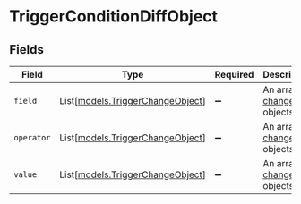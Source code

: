 # TriggerConditionDiffObject


## Fields

| Field                                                                | Type                                                                 | Required                                                             | Description                                                          |
| -------------------------------------------------------------------- | -------------------------------------------------------------------- | -------------------------------------------------------------------- | -------------------------------------------------------------------- |
| `field`                                                              | List[[models.TriggerChangeObject](../models/triggerchangeobject.md)] | :heavy_minus_sign:                                                   | An array of [change](#change) objects                                |
| `operator`                                                           | List[[models.TriggerChangeObject](../models/triggerchangeobject.md)] | :heavy_minus_sign:                                                   | An array of [change](#change) objects                                |
| `value`                                                              | List[[models.TriggerChangeObject](../models/triggerchangeobject.md)] | :heavy_minus_sign:                                                   | An array of [change](#change) objects                                |